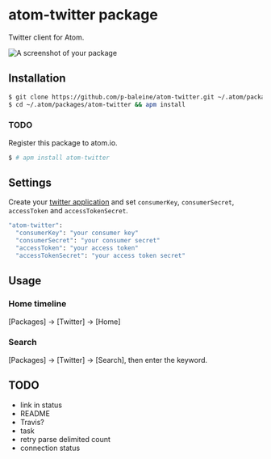 # atom-twitter package

Twitter client for Atom.

![A screenshot of your package](https://raw.githubusercontent.com/p-baleine/atom-twitter/master/screenshot.png)

## Installation

```bash
$ git clone https://github.com/p-baleine/atom-twitter.git ~/.atom/packages/atom-twitter
$ cd ~/.atom/packages/atom-twitter && apm install
```

### TODO  

Register this package to atom.io.

```bash
$ # apm install atom-twitter
```

## Settings

Create your [twitter application](https://apps.twitter.com/) and set `consumerKey`, `consumerSecret`, `accessToken` and `accessTokenSecret`.

```bash
"atom-twitter":
  "consumerKey": "your consumer key"
  "consumerSecret": "your consumer secret"
  "accessToken": "your access token"
  "accessTokenSecret": "your access token secret"
```

## Usage

### Home timeline

[Packages] -> [Twitter] -> [Home]

### Search

[Packages] -> [Twitter] -> [Search], then enter the keyword.

## TODO

* link in status
* README
* Travis?
* task
* retry parse delimited count
* connection status
